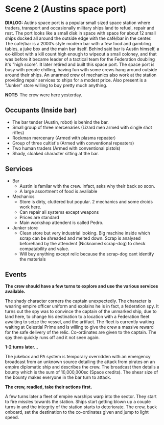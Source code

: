 # Scene 2 (Austins space port)

**DIALOG:** Autins space port is a popular small sized space station where
traders, transport and occasionally military ships land to refuel, repair and
rest.
The port looks like a small disk in space with space for about 12 small ships
docked all around the outside edge with the café/bar in the center. The café/bar
is a 2000’s style modern bar with a few food and gambling tables, a juke box and
the main bar itself. Behind said bar is Austin himself, a ex-killbot with a
kill count high enough to wipeout a small coloney, and that was before it
became leader of a tactical team for the Federation doubling it's "high score".
It later retired and built this space port. The space port is busy with people
chilling, having fun with some crews hang around outside around their ships. An
unarmed crew of mechanics also work at the station providing repair services to
ships for a modest price. Also present is a "Junker" store willing to buy pretty
much anything.

**NOTE:** The crew were here yesterday.

## Occupants (Inside bar)
- The bar tender (Austin, robot) is behind the bar.
- Small group of three mercenaries (Lizard men armed with single shot rifles)
- Rockman mercenary (Armed with plasma repeater)
- Group of three cultist's (Armed with conventional repeaters)
- Two human traders (Armed with conventional pistols)
- Shady, cloaked character sitting at the bar.

## Services
- Bar
  - Austin is familar with the crew. Infact, asks why their back so soon.
  - A large assortment of food is avaliable
- Mechanics
  - Store is dirty, cluttered but popular. 2 mechanics and some droids work
    here.
  - Can repair all systems except weapons
  - Prices are standard
  - Main workshop attendent is called Pedro.
- Junker store
  - Clean store but very industrial looking. Big machine inside which scrap can
    be shreaded and melted down. Scrap is analysed beforehand by the attendent
    (Nicknamed scrap-dog) to check compatability and value.
  - Will buy anything except relic because the scrap-dog cant identify the
    materials

## Events
**The crew should have a few turns to explore and use the various services
available.**

The shady character corners the captain unexpectedly. The character is wearing
empire officer uniform and explains he is in fact, a federation spy. It turns
out the spy was to convince the captain of the unmarked ship, due to land here,
to change his destination to a location with a Federation fleet awaiting to
seize the vessel, and the artifact. The fleet is currently waiting waiting at
Celestial Prime and is willing to give the crew a massive reward for the safe
delivery of the relic. Co-ordinates are given to the captain. The spy then
quickly runs off and it not seen again.

**1-2 turns later...**

The jukebox and PA system is temporary overridden with an emergency broadcast
from an unknown source detailing the attack from pirates on an empire diplomatic
ship and describes the crew. The broadcast then details a bounty which is the
sum of 10,000,000sc (Space credits). The shear size of the bounty makes everyone
in the bar turn to attack.

**The crew, readied, take their actions first.**

A few turns later a fleet of empire warships warp into the sector. They start to
fire missles towards the station. Ships start getting blown up a couple turns
in and the integrity of the station starts to deteriorate.
The crew, back onboard, set the destination to the co-ordinates given and jump
to light speed.
